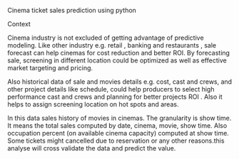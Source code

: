 Cinema ticket sales prediction using python


Context

Cinema industry is not excluded of getting advantage of predictive modeling. Like other industry e.g. retail , banking and restaurants , sale forecast
can help cinemas for cost reduction and better ROI. By forecasting sale, screening in different location could be optimized as well as effective market targeting and pricing.

Also historical data of sale and movies details e.g. cost, cast and crews, and other project details like schedule, could help producers to select high performance cast and crews and planning for better projects ROI . Also it helps to assign screening location on hot spots and areas.



In this data sales history of movies in cinemas. The granularity is show time. It means the total sales computed by date, cinema, movie, show time. Also occupation percent (on available cinema capacity) computed at show time. Some tickets might cancelled due to reservation or any other reasons.this analyse will cross validate the data and predict the value.
